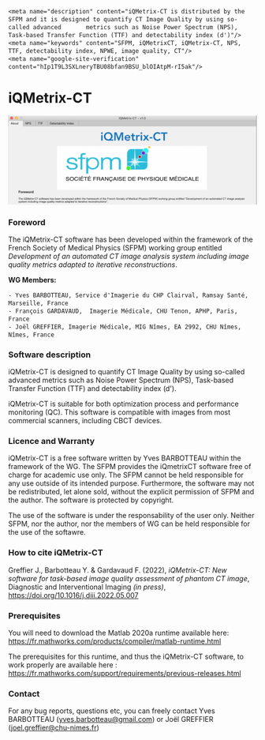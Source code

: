 <head>
	<title>iQMetrix-CT</title>
	
 	<meta name="description" content="iQMetrix-CT is distributed by the SFPM and it is designed to quantify CT Image Quality by using so-called advanced 	   metrics such as Noise Power Spectrum (NPS), Task-based Transfer Function (TTF) and detectability index (d')"/>
	<meta name="keywords" content="SFPM, iQMetrixCT, iQMetrix-CT, NPS, TTF, detectability index, NPWE, image quality, CT"/>
	<meta name="google-site-verification" content="hIp1T9L3SXLneryTBU08bfan9BSU_blOIAtpM-rI5ak"/>
  
</head>

# iQMetrix-CT

![alt text](https://github.com/SFPM/iQMetrix-CT/blob/main/iQMetrixCT_Screen.png?raw=true)

### Foreword
The iQMetrix-CT software has been developed within the framework of the French Society of Medical Physics (SFPM) working group entitled *Development of an automated CT image analysis system including image quality metrics adapted to iterative reconstructions*.

**WG Members:**

	- Yves BARBOTTEAU, Service d'Imagerie du CHP Clairval, Ramsay Santé, Marseille, France
 	- François GARDAVAUD,  Imagerie Médicale, CHU Tenon, APHP, Paris, France
 	- Joël GREFFIER, Imagerie Médicale, MIG Nîmes, EA 2992, CHU Nîmes, Nîmes, France

### Software description
iQMetrix-CT is designed to quantify CT Image Quality by using so-called advanced metrics such as Noise Power Spectrum (NPS), Task-based Transfer Function (TTF) and detectability index (d').

iQMetrix-CT is suitable for both optimization process and performance monitoring (QC). This software is compatible with images from most commercial scanners, including CBCT devices.
	
### Licence and Warranty
iQMetrix-CT is a free software written by Yves BARBOTTEAU within the framework of the WG. The SFPM provides the iQmetrixCT software free of charge for academic use only. The SFPM cannot be held responsible for any use outside of its intended purpose. Furthermore, the software may not be redistributed, let alone sold, without the explicit permission of SFPM and the author. The software is protected by copyright.

The use of the software is under the responsability of the user only. Neither SFPM, nor the author, nor the members of WG can be held responsible for the use of the softawre.

### How to cite iQMetrix-CT
Greffier J., Barbotteau Y. & Gardavaud F. (2022), *iQMetrix-CT: New software for task-based image quality assessment of phantom CT image*, Diagnostic and Interventional Imaging *(in press)*, https://doi.org/10.1016/j.diii.2022.05.007

### Prerequisites
You will need to download the Matlab 2020a runtime available here: https://fr.mathworks.com/products/compiler/matlab-runtime.html

The prerequisites for this runtime, and thus the iQMetrix-CT software, to work properly are available here : 
https://fr.mathworks.com/support/requirements/previous-releases.html

### Contact
For any bug reports, questions etc, you can freely contact Yves BARBOTTEAU (yves.barbotteau@gmail.com) or Joël GREFFIER (joel.greffier@chu-nimes.fr)
